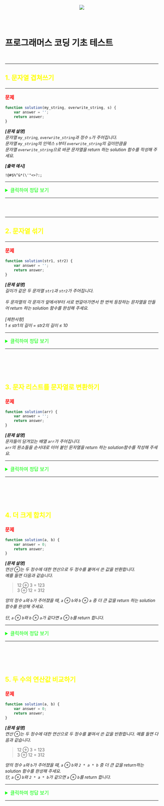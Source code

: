 <p align="center">
  <img src="https://file.newswire.co.kr/data/datafile2/thumb_640/2022/07/1994211446_20220703180818_7260737807.jpg">
</p>
<br /><br />

# 프로그래머스 코딩 기초 테스트

<br />

---
## <p style="color:yellow;">1. 문자열 겹쳐쓰기</p>
---
**<p style="color:red; font-size:16px;">문제</p>**

```javascript
function solution(my_string, overwrite_string, s) {
    var answer = '';
    return answer;
}
```

__*[문제 설명]*__<br />
*문자열 `my_string`, `overwrite_string`과 정수 `s`가 주어집니다. <br />문자열 `my_string`의 인덱스 `s`부터 `overwrite_string`의 길이만큼을<br /> 문자열 `overwrite_string`으로 바꾼 문자열을 return 하는 solution 함수를 작성해 주세요.*<br />

__*[출력 예시]*__<br />
```
!@#$%^&*(\'"<>?:;
```

---

<details>
<summary style="color:lime; font-size:16px;">클릭하여 정답 보기</summary>
<div markdown="1"><br />

```javascript
function solution(my_string, overwrite_string, s) {
    // 매개변수들의 문자열의 길이를 저장하는 지역 변수 선언
    const oslen = overwrite_string.length;
    // substring 사용해 문자열의 인덱스 0 부터 변수 s 직전까지의 부분 문자열과 
    // overwrite_string 문자열을 합치고
    // substring 사용해 문자열의 인덱스 변수 s 부터 overwrite_string 의 
    // 문자열 갯수를 담고 있는 변수 oslen 직전까지의 my_string 와 합친다
    const answer = (my_string.substring(0,s) + overwrite_string + my_string.substring(s + oslen));

    return answer;
}
```
**<span style="font-size:20px; color:tomato">🧐 공부한 것 정리</span>**

>`my_string` 의 인덱스가 `overwrite_string` 의 인덱스보다 클 때는 문제가 없었지만 작았을 때 `overwrite_string` 를 합치고 남은 `my_string` 의 문자열의 인덱스가 문제였다..<br />
결국 검색을 통해 해결하였다.. <br />
~~나는 왜 `my_string.substring(s + oslen)` 이 부분을 생각하지 못하였을까...~~

>`slice()` 메서드를 이용한 풀이도 가능하다.

</div>
</details>


---

<br /><br />

---
## <p style="color:yellow;">2. 문자열 섞기</p>
---

**<p style="color:red; font-size:16px;">문제</p>**

```javascript
function solution(str1, str2) {
    var answer = '';
    return answer;
}
```

__*[문제 설명]*__<br />
*길이가 같은 두 문자열 `str1`과 `str2`가 주어집니다.<br />
<br />
두 문자열의 각 문자가 앞에서부터 서로 번갈아가면서 한 번씩 등장하는 문자열을 만들어 return 하는 solution 함수를 완성해 주세요.*
<br /><br />
*[제한사항] <br />
1 ≤ str1의 길이 = str2의 길이 ≤ 10*


---

<details>
<summary style="color:lime; font-size:16px;">클릭하여 정답 보기</summary>
<div markdown="1">

```javascript
function solution(str1, str2) {
    
    var answer = '';
    
    // 반복문으로 두 매개변수의 문자열을 더한 값만큼 실행
    for (let i = 0; i < str1.length; i++) {
        answer += str1[i] + str2[i];
    }
    return answer;
}
```
**<span style="font-size:20px; color:tomato">🧐 공부한 것 정리</span>**

>반목문의 바깥쪽에 변수를 선언하고 초기화를 해놓으면 각 반복에서 결과 값을 누적하여 저장

>`()` 와 `[]` 의 차이점은 `()` 는 함수를 호출 시에 사용 <br />
`[]` 는 배열을 생성하거나 배열 요소에 접근할 때 사용


</div>
</details>


---
<br /><br />
---

## <p style="color:yellow;">3. 문자 리스트를 문자열로 변환하기</p>

**<p style="color:red; font-size:16px;">문제</p>**

```javascript
function solution(arr) {
    var answer = '';
    return answer;
}
```

__*[문제 설명]*__<br />
*문자들이 담겨있는 배열 `arr`가 주어집니다. <br />`arr`의 원소들을 순서대로 이어 붙인 문자열을 return 하는 solution함수를 작성해 주세요.*

---

<details>
<summary style="color:lime; font-size:16px;">클릭하여 정답 보기</summary>
<div markdown="1"><br />

```javascript
function solution(arr) {
    
    var answer = '';
    
    // 반복문으로 배열의 문자열 길이만큼 실행 되게 하고
    for (let i = 0; i < arr.length; i++)
        
        // 실행된 값을 answer에 추가
        answer += arr[i];
    
    return answer;
}
```
**<span style="font-size:20px; color:tomato">🧐 공부한 것 정리</span>**
>다른 방법으로 풀 수 있는 지 찾아보았다

>`join()` 메서드를 사용하여 푸는 방법도 있었다

```javascript
function solution(arr) {
    
    var answer = arr.join('');
    
    return answer;
}
```
>>결합할 때 `구분자`를 사용하지 않으면 기본적으로 `쉼표(,)` 로 구분되어 결합 <br />
구분자로 `빈 문자열 ('')`을 지정하면 `배열의 요소들이 붙어서 하나의 긴 문자열`로 결합



</div>
</details>


------
<br /><br />
---

## <p style="color:yellow;">4. 더 크게 합치기</p>

**<p style="color:red; font-size:16px;">문제</p>**

```javascript
function solution(a, b) {
    var answer = 0;
    return answer;
}
```

__*[문제 설명]*__<br />
*연산 ⊕는 두 정수에 대한 연산으로 두 정수를 붙여서 쓴 값을 반환합니다.*<br />
*예를 들면 다음과 같습니다.*<br />

>12 ⊕ 3 = 123 <br />
>3 ⊕ 12 = 312 <br />

*양의 정수 `a`와 `b`가 주어졌을 때, `a` ⊕ `b`와 `b` ⊕ `a` 중 더 큰 값을 return 하는 solution 함수를 완성해 주세요.<br />
<br />
단, `a` ⊕ `b`와 `b` ⊕ `a`가 같다면 `a` ⊕ `b`를 return 합니다.*

---

<details>
<summary style="color:lime; font-size:16px;">클릭하여 정답 보기</summary>
<div markdown="1"><br />

```javascript
function solution(a, b) {
    var answer = 0;
    // 조건문으로 a ⊕ b 와 b ⊕ a 를 비교
    if (`${a}${b}` >= `${b}${a}`) {
        answer = `${a}${b}`;
    } else {
        answer = `${b}${a}`;
    }
    // 값을 숫자형으로 변환
    return Number(answer);
}
```
**<span style="font-size:20px; color:tomato">🧐 공부한 것 정리</span>**
>다른 방법의 풀이를 찾아보니

```javascript
function solution(a, b) {
    return Math.max(Number(`${a}${b}`), Number(`${b}${a}`))
}
```
>이 방법의 풀이가 인상 깊었다

>`Math` 는 JavaScript의 `내장 객체(Object)`로, 수학적인 연산을 수행하기 위한 다양한 속성과 메서드를 제공하는 정적(Static) 객체<br />
`Math` 는 Number 자료형만 지원하며 BigInt와는 사용할 수 없다

>`Math.max` 함수는 인자로 `주어진 숫자들 중에서 가장 큰 값을 반환`하는 JavaScript의 내장 함수입니다.<br /> 이 함수는 매개변수로 전달된 숫자들 중에서 최댓값을 찾아 반환하며, 매개변수는 쉼표로 구분하여 여러 개를 동시에 전달할 수 있다
</div>
</details>


---
<br /><br />
---
## <p style="color:yellow;">5. 두 수의 연산값 비교하기</p>

**<p style="color:red; font-size:16px;">문제</p>**

```javascript
function solution(a, b) {
    var answer = 0;
    return answer;
}
```

__*[문제 설명]*__<br />
*연산 ⊕는 두 정수에 대한 연산으로 두 정수를 붙여서 쓴 값을 반환합니다. 예를 들면 다음과 같습니다.*

>12 ⊕ 3 = 123<br />
3 ⊕ 12 = 312

*양의 정수 `a`와 `b`가 주어졌을 때, `a` ⊕ `b`와 `2 * a * b` 중 더 큰 값을 return하는 solution 함수를 완성해 주세요.<br />
단, `a` ⊕ `b`와 `2 * a * b`가 같으면 `a` ⊕ `b`를 return 합니다.*

---

<details>
<summary style="color:lime; font-size:16px;">클릭하여 정답 보기</summary>
<div markdown="1"><br />

```javascript
function solution(a, b) {
    // a 와 b를 ``로 연결하고 다시 숫자형으로 변환한 값을 AB에 할당
    const AB = Number(`${a}${b}`);
    const BA = 2*a*b;
    // 삼항연산자를 사용해 조건이 참일때 와 거짓일 때의 값을 설정
    return AB >= BA ? AB : BA;
}
```
**<span style="font-size:20px; color:tomato">🧐 공부한 것 정리</span>**
>4번 문제랑 거의 비슷해서 `Math.max` 를 사용해서 풀려고 하였으나, 문제를 보디 값이 같을 때의 조건도 있어서 4번의 `Math.max`의 풀이가 잘못됐다는 걸 알았다

>`삼항연산자` 세 개의 피연산자를 받는 유일한 연산자입니다. 앞에서부터 `조건문, 물음표(?), 조건문이 참일 경우 실행할 표현식, 콜론(:), 조건문이 거짓`일 경우 실행할 표현식이 배치된다
</div>
</details>


---